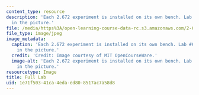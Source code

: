 ```yaml
---
content_type: resource
description: 'Each 2.672 experiment is installed on its own bench. Lab #6 is frontmost
  in the picture.'
file: /media/https%3A/open-learning-course-data-rc.s3.amazonaws.com/2-672-project-laboratory-spring-2009/1e71f50341ca4edaed808517ac7a58d8_full-lab.jpg
file_type: image/jpeg
image_metadata:
  caption: 'Each 2.672 experiment is installed on its own bench. Lab #6 is frontmost
    in the picture.'
  credit: 'Credit: Image courtesy of MIT OpenCourseWare.'
  image-alt: 'Each 2.672 experiment is installed on its own bench. Lab #6 is frontmost
    in the picture.'
resourcetype: Image
title: Full Lab
uid: 1e71f503-41ca-4eda-ed80-8517ac7a58d8
---
```

